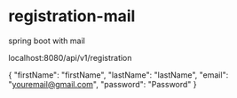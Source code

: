 # registration-mail
spring boot with mail

localhost:8080/api/v1/registration

{
    "firstName": "firstName",
    "lastName": "lastName",
    "email": "youremail@gmail.com",
    "password": "Password"
}
